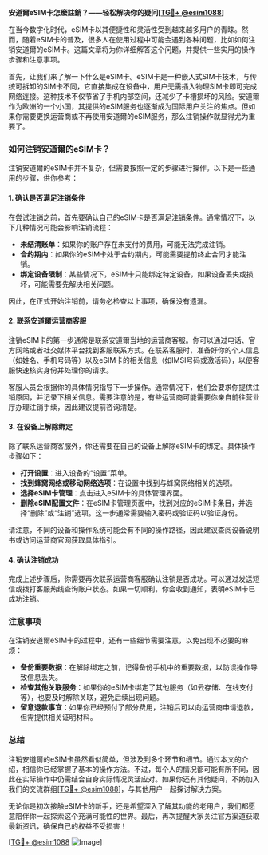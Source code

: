 **安道爾eSIM卡怎麽註銷？——轻松解决你的疑问[[TG💪+ @esim1088](https://t.me/s/esim1088)]**

在当今数字化时代，eSIM卡以其便捷性和灵活性受到越来越多用户的青睐。然而，随着eSIM卡的普及，很多人在使用过程中可能会遇到各种问题，比如如何注销安道爾的eSIM卡。这篇文章将为你详细解答这个问题，并提供一些实用的操作步骤和注意事项。

首先，让我们来了解一下什么是eSIM卡。eSIM卡是一种嵌入式SIM卡技术，与传统可拆卸的SIM卡不同，它直接集成在设备中，用户无需插入物理SIM卡即可完成网络连接。这种技术不仅节省了手机内部空间，还减少了卡槽损坏的风险。安道爾作为欧洲的一个小国，其提供的eSIM服务也逐渐成为国际用户关注的焦点。但如果你需要更换运营商或不再使用安道爾的eSIM服务，那么注销操作就显得尤为重要了。

### 如何注销安道爾的eSIM卡？

注销安道爾的eSIM卡并不复杂，但需要按照一定的步骤进行操作。以下是一些通用的步骤，供你参考：

#### 1. 确认是否满足注销条件

在尝试注销之前，首先要确认自己的eSIM卡是否满足注销条件。通常情况下，以下几种情况可能会影响注销流程：
- **未结清账单**：如果你的账户存在未支付的费用，可能无法完成注销。
- **合约期内**：如果你的eSIM卡处于合约期内，可能需要提前终止合同才能注销。
- **绑定设备限制**：某些情况下，eSIM卡只能绑定特定设备，如果设备丢失或损坏，可能需要先解决相关问题。

因此，在正式开始注销前，请务必检查以上事项，确保没有遗漏。

#### 2. 联系安道爾运营商客服

注销eSIM卡的第一步通常是联系安道爾当地的运营商客服。你可以通过电话、官方网站或者社交媒体平台找到客服联系方式。在联系客服时，准备好你的个人信息（如姓名、手机号码等）以及eSIM卡的相关信息（如IMSI号码或激活码），以便客服快速核实身份并处理你的请求。

客服人员会根据你的具体情况指导下一步操作。通常情况下，他们会要求你提供注销原因，并记录下相关信息。需要注意的是，有些运营商可能需要你亲自前往营业厅办理注销手续，因此建议提前咨询清楚。

#### 3. 在设备上解除绑定

除了联系运营商客服外，你还需要在自己的设备上解除eSIM卡的绑定。具体操作步骤如下：

- **打开设置**：进入设备的“设置”菜单。
- **找到蜂窝网络或移动网络选项**：在设置中找到与蜂窝网络相关的选项。
- **选择eSIM卡管理**：点击进入eSIM卡的具体管理界面。
- **删除eSIM配置文件**：在eSIM卡管理页面中，找到对应的eSIM卡条目，并选择“删除”或“注销”选项。这一步通常需要输入密码或验证码以验证身份。

请注意，不同的设备和操作系统可能会有不同的操作路径，因此建议查阅设备说明书或访问运营商官网获取具体指引。

#### 4. 确认注销成功

完成上述步骤后，你需要再次联系运营商客服确认注销是否成功。可以通过发送短信或拨打客服热线查询账户状态。如果一切顺利，你会收到通知，表明eSIM卡已成功注销。

### 注意事项

在注销安道爾eSIM卡的过程中，还有一些细节需要注意，以免出现不必要的麻烦：

- **备份重要数据**：在解除绑定之前，记得备份手机中的重要数据，以防误操作导致信息丢失。
- **检查其他关联服务**：如果你的eSIM卡绑定了其他服务（如云存储、在线支付等），也要及时解除关联，避免后续出现问题。
- **留意退款事宜**：如果你已经预付了部分费用，注销后可以向运营商申请退款，但需提供相关证明材料。

### 总结

注销安道爾的eSIM卡虽然看似简单，但涉及到多个环节和细节。通过本文的介绍，相信你已经掌握了基本的操作方法。不过，每个人的情况都可能有所不同，因此在实际操作中仍需结合自身实际情况灵活应对。如果你还有其他疑问，不妨加入我们的交流群组[[TG💪+ @esim1088](https://t.me/s/esim1088)]，与其他用户一起探讨解决方案。

无论你是初次接触eSIM卡的新手，还是希望深入了解其功能的老用户，我们都愿意陪伴你一起探索这个充满可能性的世界。最后，再次提醒大家关注官方渠道获取最新资讯，确保自己的权益不受损害！

[[TG💪+ @esim1088](https://t.me/s/esim1088) ![Image](https://i.postimg.cc/4NQfJmqS/Snipaste-2025-05-13-00-14-12.png)]